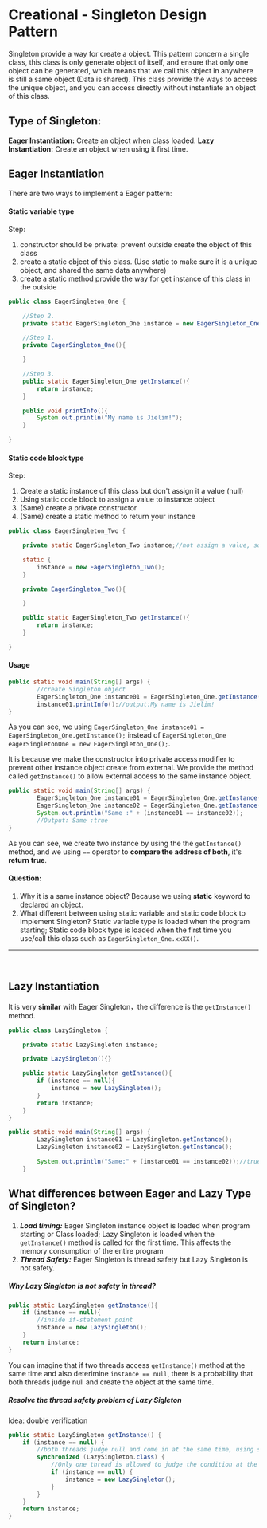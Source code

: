 # Creational - Singleton Design Pattern
Singleton provide a way for create a object. This pattern concern a single class, this class is only generate object of itself, and ensure that only one object can be generated, which means that we call this object in anywhere is still a same object (Data is shared). This class provide the ways to access the unique object, and you can access directly without instantiate an object of this class.

## Type of Singleton:
**Eager Instantiation:** Create an object when class loaded.
**Lazy Instantiation:** Create an object when using it first time.

## Eager Instantiation
There are two ways to implement a Eager pattern:

#### Static variable type
Step:
1. constructor should be private: prevent outside create the object of this class
2. create a static object of this class. (Use static to make sure it is a unique object, and shared the same data anywhere)
3. create a static method provide the way for get instance of this class in the outside
```java
public class EagerSingleton_One {

    //Step 2.
    private static EagerSingleton_One instance = new EagerSingleton_One();

    //Step 1.
    private EagerSingleton_One(){

    }

    //Step 3.
    public static EagerSingleton_One getInstance(){
        return instance;
    }

    public void printInfo(){
        System.out.println("My name is Jielim!");
    }

}
```

#### Static code block type
Step:
1. Create a static instance of this class but don't assign it a value (null)
2. Using static code block to assign a value to instance object
3. (Same) create a private constructor
4. (Same) create a static method to return your instance
```java
public class EagerSingleton_Two {

    private static EagerSingleton_Two instance;//not assign a value, so it is null

    static {
        instance = new EagerSingleton_Two();
    }

    private EagerSingleton_Two(){

    }

    public static EagerSingleton_Two getInstance(){
        return instance;
    }

}
```

#### Usage

```java
public static void main(String[] args) {
        //create Singleton object
        EagerSingleton_One instance01 = EagerSingleton_One.getInstance();
        instance01.printInfo();//output:My name is Jielim!
}
```
As you can see, we using `EagerSingleton_One instance01 = EagerSingleton_One.getInstance();` instead of `EagerSingleton_One eagerSingletonOne = new EagerSingleton_One();`. 

It is because we make the constructor into private access modifier to prevent other instance object create from external. We provide the method called `getInstance()` to allow external access to the same instance object.

```java
public static void main(String[] args) {
        EagerSingleton_One instance01 = EagerSingleton_One.getInstance();
        EagerSingleton_One instance02 = EagerSingleton_One.getInstance();
        System.out.println("Same :" + (instance01 == instance02));
        //Output: Same :true
}
```
As you can see, we create two instance by using the the `getInstance()` method, and we using `==` operator to **compare the address of both**, it's **return true**.

#### Question:
1. Why it is a same instance object? 
Because we using **static** keyword to declared an object.
2.  What different between using static variable and static code block to implement Singleton? 
Static variable type is loaded when the program starting; Static code block type is loaded when the first time you use/call this class such as `EagerSingleton_One.xxXX()`.

---

<br>

## Lazy Instantiation
It is very **similar** with Eager Singleton，the difference is the `getInstance()` method.

```java
public class LazySingleton {

    private static LazySingleton instance;

    private LazySingleton(){}

    public static LazySingleton getInstance(){
        if (instance == null){
            instance = new LazySingleton();
        }
        return instance;
    }
}
```
```java
public static void main(String[] args) {
        LazySingleton instance01 = LazySingleton.getInstance();
        LazySingleton instance02 = LazySingleton.getInstance();

        System.out.println("Same:" + (instance01 == instance02));//true (same object)
    }
```

## What differences between Eager and Lazy Type of Singleton?
1. ***Load timing:*** Eager Singleton instance object is loaded when program starting or Class loaded; Lazy Singleton is loaded when the `getInstance()` method is called for the first time. This affects the memory consumption of the entire program
2. ***Thread Safety:*** Eager Singleton is thread safety but Lazy Singleton is not safety. 

##### Why Lazy Singleton is not safety in thread?
```java
public static LazySingleton getInstance(){
    if (instance == null){
        //inside if-statement point
        instance = new LazySingleton();
    }
    return instance;
}
```
You can imagine that if two threads access `getInstance()` method at the same time and also deterimine `instance == null`, there is a probability that both threads judge null and create the object at the same time.

##### Resolve the thread safety problem of Lazy Sigleton
Idea: double verification
```java
public static LazySingleton getInstance() {
    if (instance == null) {
        //both threads judge null and come in at the same time, using synchronized keywords to make sure only on
        synchronized (LazySingleton.class) {
            //Only one thread is allowed to judge the condition at the same time
            if (instance == null) {
                instance = new LazySingleton();
            }
        }
    }
    return instance;
}
```